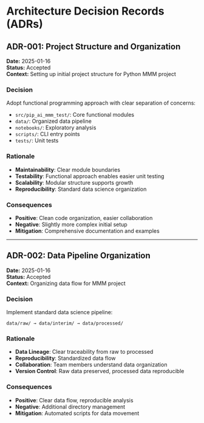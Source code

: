# Architecture Decision Records (ADRs)

## ADR-001: Project Structure and Organization

**Date:** 2025-01-16  
**Status:** Accepted  
**Context:** Setting up initial project structure for Python MMM project

### Decision
Adopt functional programming approach with clear separation of concerns:
- `src/pip_ai_mmm_test/`: Core functional modules
- `data/`: Organized data pipeline
- `notebooks/`: Exploratory analysis
- `scripts/`: CLI entry points
- `tests/`: Unit tests

### Rationale
- **Maintainability**: Clear module boundaries
- **Testability**: Functional approach enables easier unit testing
- **Scalability**: Modular structure supports growth
- **Reproducibility**: Standard data science organization

### Consequences
- **Positive**: Clean code organization, easier collaboration
- **Negative**: Slightly more complex initial setup
- **Mitigation**: Comprehensive documentation and examples

---

## ADR-002: Data Pipeline Organization

**Date:** 2025-01-16  
**Status:** Accepted  
**Context:** Organizing data flow for MMM project

### Decision
Implement standard data science pipeline:
```
data/raw/ → data/interim/ → data/processed/
```

### Rationale
- **Data Lineage**: Clear traceability from raw to processed
- **Reproducibility**: Standardized data flow
- **Collaboration**: Team members understand data organization
- **Version Control**: Raw data preserved, processed data reproducible

### Consequences
- **Positive**: Clear data flow, reproducible analysis
- **Negative**: Additional directory management
- **Mitigation**: Automated scripts for data movement
